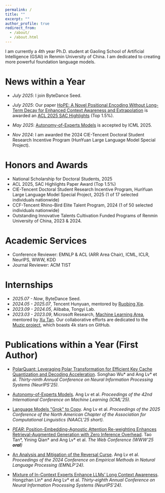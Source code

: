 ```yaml
---
permalink: /
title: ""
excerpt: ""
author_profile: true
redirect_from: 
  - /about/
  - /about.html
---
```


<span class='anchor' id='about-me'></span>

I am currently a 4th year Ph.D. student at Gaoling School of Artificial Intelligence (GSAI) in Renmin University of China. I am dedicated to creating more powerful foundation language models.

# News within a Year

- *July 2025*: I join ByteDance Seed.

- *July 2025*: Our paper [HoPE: A Novel Positional Encoding Without Long-Term Decay for Enhanced Context Awareness and Extrapolation](https://aclanthology.org/2025.acl-long.1123/) is awarded an [ACL 2025 SAC Highlights](https://2025.aclweb.org/program/awards/) (Top 1.5%).

- *May 2025*: [Autonomy-of-Experts Models](https://icml.cc/virtual/2025/poster/46286) is accepted by ICML 2025.

- *Nov 2024*: I am awarded the 2024 CIE-Tencent Doctoral Student Research Incentive Program (HunYuan Large Language Model Special Project).

# Honors and Awards

- National Scholarship for Doctoral Students, 2025
- ACL 2025, SAC Highlights Paper Award (Top 1.5%)
- CIE-Tencent Doctoral Student Research Incentive Program, HunYuan Large Language Model Special Project, 2025 (1 of 17 selected individuals nationwide)
- CCF-Tencent Rhino-Bird Elite Talent Program, 2024 (1 of 50 selected individuals nationwide)
- Outstanding Innovative Talents Cultivation Funded Programs of Renmin University of China, 2023 & 2024.

# Academic Services
- Conference Reviewer: EMNLP & ACL (ARR Area Chair), ICML, ICLR, NeurIPS, WWW, KDD
- Journal Reviewer: ACM TIST

# Internships
- *2025.07 - Now*, ByteDance Seed.
- *2024.05 - 2025.07*, Tencent Hunyuan, mentored by [Ruobing Xie](https://ruobingxie.github.io/).
- *2023.09 - 2024.05*, Alibaba, Tongyi Lab.
- *2023.03 - 2023.09*, Microsoft Research, [Machine Learning Area](https://www.microsoft.com/en-us/research/group/machine-learning-research-group/), mentored by [Xu Tan](https://scholar.google.co.jp/citations?user=tob-U1oAAAAJ&hl=en). Our collaborative efforts are dedicated to the [Muzic project](https://github.com/microsoft/muzic), which boasts 4k stars on GitHub.

# Publications within a Year (First Author)

- [PolarQuant: Leveraging Polar Transformation for Efficient Key Cache Quantization and Decoding Acceleration](https://www.arxiv.org/pdf/2502.00527). Songhao Wu\* and Ang Lv\* et al. *Thirty-ninth Annual Conference on Neural Information Processing Systems (NeurIPS'25).*

- [Autonomy-of-Experts Models](https://icml.cc/virtual/2025/poster/46286). Ang Lv et al. *Proceedings of the 42nd International Conference on Machine Learning (ICML'25).*

- [Language Models "Grok" to Copy](https://aclanthology.org/2025.naacl-short.61/). Ang Lv et al. *Proceedings of the 2025 Conference of the North American Chapter of the Association for Computational Linguistics (NAACL'25 short).*

- [*PEAR*: Position-Embedding-Agnostic Attention Re-weighting Enhances Retrieval-Augmented Generation with Zero Inference Overhead](https://dl.acm.org/doi/10.1145/3696410.3714795). Tao Tan\*, Yining Qian\* and Ang Lv\* et al. *The Web Conference (WWW'25 **oral**)*

- [An Analysis and Mitigation of the Reversal Curse](https://aclanthology.org/2024.emnlp-main.754/). Ang Lv et al. *Proceedings of the 2024 Conference on Empirical Methods in Natural Language Processing (EMNLP'24).*

- [Mixture of In-Context Experts Enhance LLMs’ Long Context Awareness](https://openreview.net/forum?id=RcPHbofiCN). Hongzhan Lin\* and Ang Lv\* et al. *Thirty-eighth Annual Conference on Neural Information Processing Systems (NeurIPS'24).*

